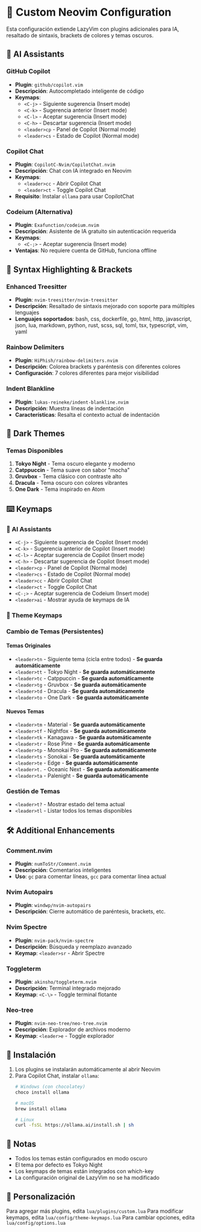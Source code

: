 # 🚀 Custom Neovim Configuration

Esta configuración extiende LazyVim con plugins adicionales para IA, resaltado de sintaxis, brackets de colores y temas oscuros.

## 🤖 AI Assistants

### GitHub Copilot
- **Plugin**: `github/copilot.vim`
- **Descripción**: Autocompletado inteligente de código
- **Keymaps**:
  - `<C-j>` - Siguiente sugerencia (Insert mode)
  - `<C-k>` - Sugerencia anterior (Insert mode)
  - `<C-l>` - Aceptar sugerencia (Insert mode)
  - `<C-h>` - Descartar sugerencia (Insert mode)
  - `<leader>cp` - Panel de Copilot (Normal mode)
  - `<leader>cs` - Estado de Copilot (Normal mode)

### Copilot Chat
- **Plugin**: `CopilotC-Nvim/CopilotChat.nvim`
- **Descripción**: Chat con IA integrado en Neovim
- **Keymaps**:
  - `<leader>cc` - Abrir Copilot Chat
  - `<leader>ct` - Toggle Copilot Chat
- **Requisito**: Instalar `ollama` para usar CopilotChat

### Codeium (Alternativa)
- **Plugin**: `Exafunction/codeium.nvim`
- **Descripción**: Asistente de IA gratuito sin autenticación requerida
- **Keymaps**:
  - `<C-;>` - Aceptar sugerencia (Insert mode)
- **Ventajas**: No requiere cuenta de GitHub, funciona offline

## 🎨 Syntax Highlighting & Brackets

### Enhanced Treesitter
- **Plugin**: `nvim-treesitter/nvim-treesitter`
- **Descripción**: Resaltado de sintaxis mejorado con soporte para múltiples lenguajes
- **Lenguajes soportados**: bash, css, dockerfile, go, html, http, javascript, json, lua, markdown, python, rust, scss, sql, toml, tsx, typescript, vim, yaml

### Rainbow Delimiters
- **Plugin**: `HiPhish/rainbow-delimiters.nvim`
- **Descripción**: Colorea brackets y paréntesis con diferentes colores
- **Configuración**: 7 colores diferentes para mejor visibilidad

### Indent Blankline
- **Plugin**: `lukas-reineke/indent-blankline.nvim`
- **Descripción**: Muestra líneas de indentación
- **Características**: Resalta el contexto actual de indentación

## 🌙 Dark Themes

### Temas Disponibles
1. **Tokyo Night** - Tema oscuro elegante y moderno
2. **Catppuccin** - Tema suave con sabor "mocha"
3. **Gruvbox** - Tema clásico con contraste alto
4. **Dracula** - Tema oscuro con colores vibrantes
5. **One Dark** - Tema inspirado en Atom

## ⌨️ Keymaps

### 🤖 AI Assistants
- `<C-j>` - Siguiente sugerencia de Copilot (Insert mode)
- `<C-k>` - Sugerencia anterior de Copilot (Insert mode)
- `<C-l>` - Aceptar sugerencia de Copilot (Insert mode)
- `<C-h>` - Descartar sugerencia de Copilot (Insert mode)
- `<leader>cp` - Panel de Copilot (Normal mode)
- `<leader>cs` - Estado de Copilot (Normal mode)
- `<leader>cc` - Abrir Copilot Chat
- `<leader>ct` - Toggle Copilot Chat
- `<C-;>` - Aceptar sugerencia de Codeium (Insert mode)
- `<leader>ai` - Mostrar ayuda de keymaps de IA

### 🎨 Theme Keymaps

### Cambio de Temas (Persistentes)

#### Temas Originales
- `<leader>tn` - Siguiente tema (cicla entre todos) - **Se guarda automáticamente**
- `<leader>tt` - Tokyo Night - **Se guarda automáticamente**
- `<leader>tc` - Catppuccin - **Se guarda automáticamente**
- `<leader>tg` - Gruvbox - **Se guarda automáticamente**
- `<leader>td` - Dracula - **Se guarda automáticamente**
- `<leader>to` - One Dark - **Se guarda automáticamente**

#### Nuevos Temas
- `<leader>tm` - Material - **Se guarda automáticamente**
- `<leader>tf` - Nightfox - **Se guarda automáticamente**
- `<leader>tk` - Kanagawa - **Se guarda automáticamente**
- `<leader>tr` - Rose Pine - **Se guarda automáticamente**
- `<leader>tp` - Monokai Pro - **Se guarda automáticamente**
- `<leader>ts` - Sonokai - **Se guarda automáticamente**
- `<leader>te` - Edge - **Se guarda automáticamente**
- `<leader>t.` - Oceanic Next - **Se guarda automáticamente**
- `<leader>ta` - Palenight - **Se guarda automáticamente**

### Gestión de Temas
- `<leader>t?` - Mostrar estado del tema actual
- `<leader>tl` - Listar todos los temas disponibles

## 🛠️ Additional Enhancements

### Comment.nvim
- **Plugin**: `numToStr/Comment.nvim`
- **Descripción**: Comentarios inteligentes
- **Uso**: `gc` para comentar líneas, `gcc` para comentar línea actual

### Nvim Autopairs
- **Plugin**: `windwp/nvim-autopairs`
- **Descripción**: Cierre automático de paréntesis, brackets, etc.

### Nvim Spectre
- **Plugin**: `nvim-pack/nvim-spectre`
- **Descripción**: Búsqueda y reemplazo avanzado
- **Keymap**: `<leader>sr` - Abrir Spectre

### Toggleterm
- **Plugin**: `akinsho/toggleterm.nvim`
- **Descripción**: Terminal integrado mejorado
- **Keymap**: `<C-\>` - Toggle terminal flotante

### Neo-tree
- **Plugin**: `nvim-neo-tree/neo-tree.nvim`
- **Descripción**: Explorador de archivos moderno
- **Keymap**: `<leader>e` - Toggle explorador

## 🚀 Instalación

1. Los plugins se instalarán automáticamente al abrir Neovim
2. Para Copilot Chat, instalar `ollama`:
   ```bash
   # Windows (con chocolatey)
   choco install ollama
   
   # macOS
   brew install ollama
   
   # Linux
   curl -fsSL https://ollama.ai/install.sh | sh
   ```

## 📝 Notas

- Todos los temas están configurados en modo oscuro
- El tema por defecto es Tokyo Night
- Los keymaps de temas están integrados con which-key
- La configuración original de LazyVim no se ha modificado

## 🔧 Personalización

Para agregar más plugins, edita `lua/plugins/custom.lua`
Para modificar keymaps, edita `lua/config/theme-keymaps.lua`
Para cambiar opciones, edita `lua/config/options.lua` 